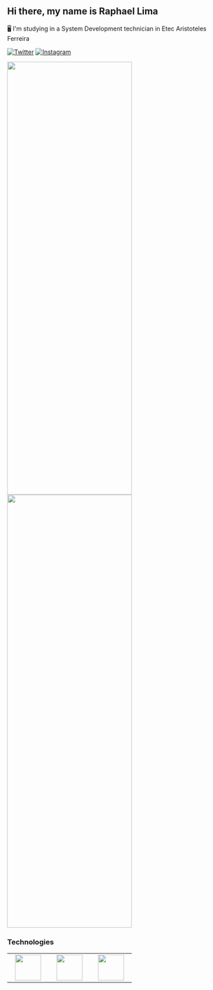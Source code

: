 ## Hi there, my name is Raphael Lima

:desktop_computer: I'm studying in a System Development technician in Etec Aristoteles Ferreira

[![Twitter](https://img.shields.io/badge/Twitter-1DA1F2?style=for-the-badge&logo=twitter&logoColor=white)](https://twitter.com/rapha387)
[![Instagram](https://img.shields.io/badge/Instagram-E4405F?style=for-the-badge&logo=instagram&logoColor=white)](https://www.instagram.com/raphafernandes8/)


<div>
    <img style="height: 25vh; width:30vw" src="https://github-readme-stats.vercel.app/api/?username=Rapha387&cache_seconds=1800&show_icons=true&theme=dracula&count_private=true&include_all_commits=true&locale=pt-br"/>
    <img style="height: 25vh; width:30vw" src="https://github-readme-stats.vercel.app/api/top-langs/?username=Rapha387&cache_seconds=1800&langs_count=7&theme=dracula&layout=compact&locale=pt-br&count_private=true&cache_seconds=1800"/>
</div>

### Technologies

<table>
    <tr>
        <td align="center" width="80">
            <img width="60" src="https://cdn.jsdelivr.net/gh/devicons/devicon/icons/html5/html5-original.svg"/>
        </td>
        <td align="center" width="80">
            <img width="60" src="https://cdn.jsdelivr.net/gh/devicons/devicon/icons/css3/css3-original.svg"/>
        </td>
        <td align="center" width="80">
            <img width="60" src="https://cdn.jsdelivr.net/gh/devicons/devicon/icons/javascript/javascript-original.svg" />
        </td>
    </tr
</table>
        
        
      
